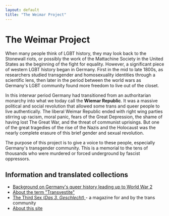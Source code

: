 ```yaml
---
layout: default
title: "The Weimar Project"
---
```


# The Weimar Project

When many people think of LGBT history, they may look back to the Stonewall riots, or possibly the work of the Mattachine Society in the United States as the beginning of the fight for equality. However, a significant piece of western LGBT history began in Germany. First in the mid to late 1800s, as researchers studied transgender and homosexuality identities through a scientific lens, then later in the period between the world wars as Germany's LGBT community found more freedom to live out of the closet. 

In this interwar period Germany had transitioned from an authoritarian monarchy into what we today call the **Wiemar Republic**. It was a massive political and social revolution that allowed some trans and queer people to live authentically. The liberal Weimar Republic ended with right wing parties stirring up racism, moral panic, fears of the Great Depression, the shame of having lost The Great War, and the threat of communist uprisings. But one of the great tragedies of the rise of the Nazis and the Holocaust was the nearly complete erasure of this brief gender and sexual revolution.

The purpose of this project is to give a voice to these people, especially Germany's transgender community. This is a memorial to the tens of thousands who were murdered or forced underground by fascist oppressors.

<div class="toc">
  <h2>Information and translated collections</h2>
  <ul class="texts">
    <li class="text-title">
      <a href="/background">
        Background on Germany's queer history leading up to World War 2
      </a>
    </li>
    <li class="text-title">
      <a href="/about-the-term-transvestite">
        About the term "Transvestite"
      </a>
    </li>
    <li class="text-title">
      <a href="/das-dritte-geschlecht">
        The Third Sex (<i>Das 3. Geschlecht</i>)
      </a> - a magazine for and by the trans community
    </li>
    <li class="text-title">
      <a href="/about">
        About this site
      </a>
    </li>
  </ul>
</div>
